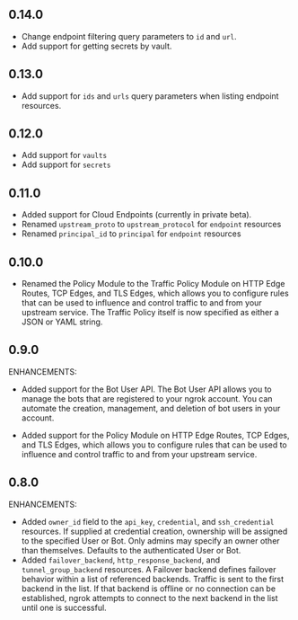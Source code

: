 <!-- Code generated for API Clients. DO NOT EDIT. -->
## 0.14.0
* Change endpoint filtering query parameters to `id` and `url`.
* Add support for getting secrets by vault.

## 0.13.0 
* Add support for `ids` and `urls` query parameters when listing endpoint resources. 

## 0.12.0
* Add support for `vaults`
* Add support for `secrets`

## 0.11.0
* Added support for Cloud Endpoints (currently in private beta).
* Renamed `upstream_proto` to `upstream_protocol` for `endpoint` resources
* Renamed `principal_id` to `principal` for `endpoint` resources

## 0.10.0
* Renamed the Policy Module to the Traffic Policy Module on HTTP Edge Routes, TCP Edges, and TLS Edges, which allows you to configure rules that can be used to influence and control traffic to and from your upstream service. The Traffic Policy itself is now specified as either a JSON or YAML string.

## 0.9.0

ENHANCEMENTS:

* Added support for the Bot User API. The Bot User API allows you to manage the bots that are registered to your ngrok account. You can automate the creation, management, and deletion of bot users in your account.

* Added support for the Policy Module on HTTP Edge Routes, TCP Edges, and TLS Edges, which allows you to configure rules that can be used to influence and control traffic to and from your upstream service.

## 0.8.0

ENHANCEMENTS:

* Added `owner_id` field to the `api_key`, `credential`, and `ssh_credential` resources. If supplied at credential creation, ownership will be assigned to the specified User or Bot. Only admins may specify an owner other than themselves. Defaults to the authenticated User or Bot.
* Added `failover_backend`, `http_response_backend`, and `tunnel_group_backend` resources. A Failover backend defines failover behavior within a list of referenced backends. Traffic is sent to the first backend in the list. If that backend is offline or no connection can be established, ngrok attempts to connect to the next backend in the list until one is successful.
